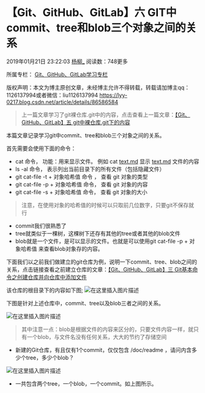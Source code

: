 # 【Git、GitHub、GitLab】六 GIT中commit、tree和blob三个对象之间的关系

2019年01月21日 23:22:03 [杨柳_](https://me.csdn.net/qq_37375427) 阅读数：748更多

所属专栏： [Git、GitHub、GitLab学习专栏](https://blog.csdn.net/column/details/19366.html)

版权声明：本文为博主原创文章，未经博主允许不得转载，转载请加博主qq：1126137994或者微信：liu1126137994 https://lyy-0217.blog.csdn.net/article/details/86586584

> 上一篇文章学习了git裸仓库.git中的内容，点击查看上一篇文章：[【Git、GitHub、GitLab】五 git中裸仓库.git下的内容](https://blog.csdn.net/qq_37375427/article/details/86584993)

本篇文章记录学习git中commit、tree和blob三个对象之间的关系。

首先需要会使用下面的命令：

*   cat 命令， 功能：用来显示文件。 例如 cat [text.md](http://text.md/) 显示 [text.md](http://text.md/) 文件的内容
*   ls -al 命令， 表示列出当前目录下的所有文件（包括隐藏文件）
*   git cat-file -t + 对象哈希值 命令 ， 查看 git 对象的类型
*   git cat-file -p + 对象哈希值 命令， 查看 git 对象的内容
*   git cat-file -s + 对象哈希值 命令， 查看 git 对象的大小

> 注意，在使用对象的哈希值的时候可以只取前几位数字，只要git不保存就行

*   commit我们很熟悉了
*   tree就类似于一棵树，这棵树下还存有其他的tree或者其他的blob文件
*   blob就是一个文件，是可以显示的文件。也就是可以使用git cat-file -p + 对象哈希值 来查看blob对象存的内容。

下面我们以之前我们做建立的git仓库为例，说明一下commit、tree、blob之间的关系，点击链接查看之前建立仓库的文章：[【Git、GitHub、GitLab】三 Git基本命令之创建仓库并向仓库中添加文件](https://blog.csdn.net/qq_37375427/article/details/86427150)

该仓库的根目录下的内容如下图;
![在这里插入图片描述](https://img-blog.csdnimg.cn/20190121231516974.png#pic_center)

下图是针对上述仓库中，commit、tree以及blob三者之间的关系。

![在这里插入图片描述](https://img-blog.csdnimg.cn/20190121231732751.png?x-oss-process=image/watermark,type_ZmFuZ3poZW5naGVpdGk,shadow_10,text_aHR0cHM6Ly9ibG9nLmNzZG4ubmV0L3FxXzM3Mzc1NDI3,size_16,color_FFFFFF,t_70#pic_center)

> 其中注意一点：blob是根据文件的内容来区分的，只要文件内容一样，就只有一个blob，与文件名没有任何关系，大大的节约了存储空间

*   新建的Git仓库，有且仅有1个commit，仅仅包含 /doc/readme ，请问内含多少个tree，多少个blob？

![在这里插入图片描述](https://img-blog.csdnimg.cn/20190121233428655.png?x-oss-process=image/watermark,type_ZmFuZ3poZW5naGVpdGk,shadow_10,text_aHR0cHM6Ly9ibG9nLmNzZG4ubmV0L3FxXzM3Mzc1NDI3,size_16,color_FFFFFF,t_70#pic_center)

*   一共包含两个tree，一个blob，一个commit。如上图所示。